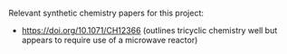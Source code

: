 Relevant synthetic chemistry papers for this project:
* https://doi.org/10.1071/CH12366 (outlines tricyclic chemistry well but appears to require use of a microwave reactor)
